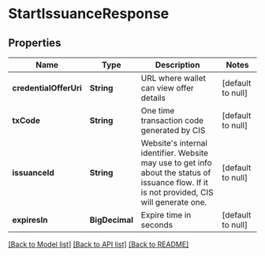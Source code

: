 # StartIssuanceResponse

## Properties

| Name                   | Type           | Description                                                                                                                                     | Notes             |
| ---------------------- | -------------- | ----------------------------------------------------------------------------------------------------------------------------------------------- | ----------------- |
| **credentialOfferUri** | **String**     | URL where wallet can view offer details                                                                                                         | [default to null] |
| **txCode**             | **String**     | One time transaction code generated by CIS                                                                                                      | [default to null] |
| **issuanceId**         | **String**     | Website&#39;s internal identifier. Website may use to get info about the status of issuance flow. If it is not provided, CIS will generate one. | [default to null] |
| **expiresIn**          | **BigDecimal** | Expire time in seconds                                                                                                                          | [default to null] |

[[Back to Model list]](../README.md#documentation-for-models) [[Back to API list]](../README.md#documentation-for-api-endpoints) [[Back to README]](../README.md)
